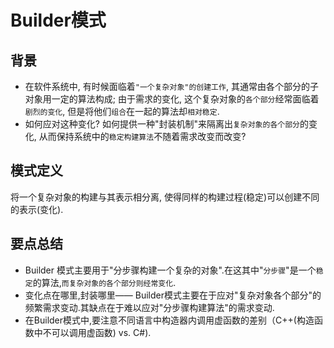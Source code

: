 # Builder模式

## 背景
+ 在软件系统中, 有时候面临着```"一个复杂对象"的创建工作```, 其通常由各个部分的子对象用一定的算法构成; 由于需求的变化, 这个复杂对象的```各个部分```经常面临着```剧烈的变化```, 但是将他们```组合```在一起的算法却```相对稳定```.
+ 如何应对这种变化? 如何提供一种"封装机制"来隔离出```复杂对象的各个部分```的变化, 从而保持系统中的```稳定构建算法```不随着需求改变而改变?

## 模式定义
将一个复杂对象的构建与其表示相分离, 使得同样的构建过程(稳定)可以创建不同的表示(变化).

## 要点总结
+ Builder 模式主要用于"分步骤构建一个复杂的对象".在这其中"```分步骤```"是一个```稳定```的算法,```而复杂对象的各个部分则经常变化```.
+ 变化点在哪里,封装哪里—— Builder模式主要在于应对"复杂对象各个部分"的频繁需求变动.其缺点在于难以应对"分步骤构建算法"的需求变动.
+ 在Builder模式中,要注意不同语言中构造器内调用虚函数的差别（C++(构造函数中不可以调用虚函数) vs. C#).